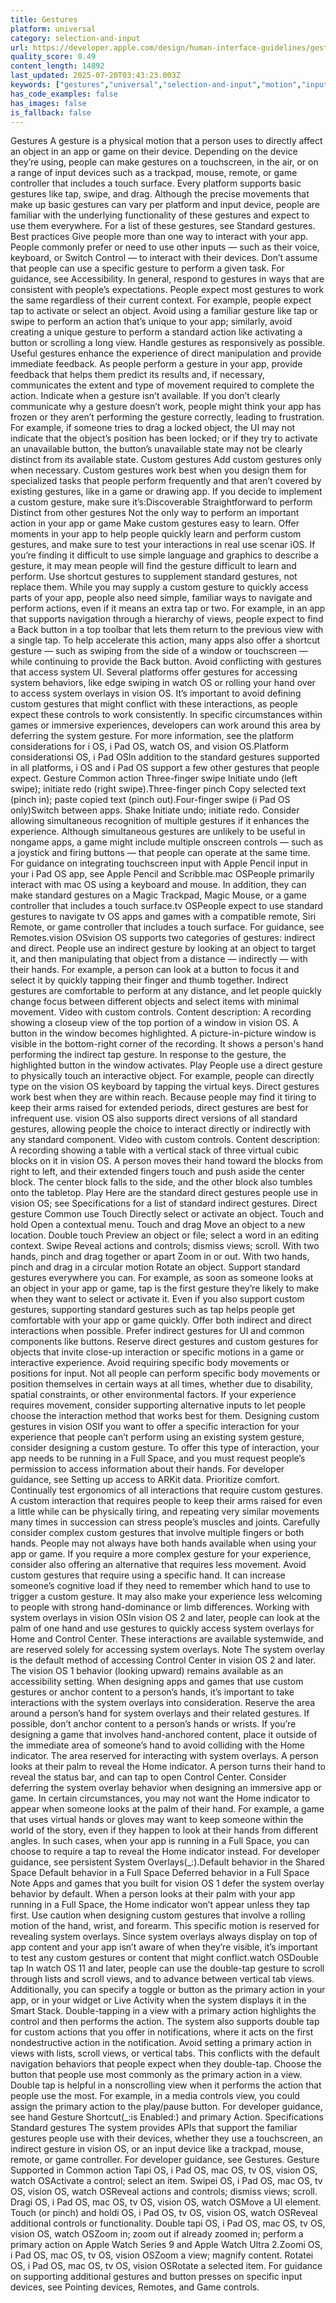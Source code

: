 ```yaml
---
title: Gestures
platform: universal
category: selection-and-input
url: https://developer.apple.com/design/human-interface-guidelines/gestures
quality_score: 0.49
content_length: 14892
last_updated: 2025-07-20T03:43:23.003Z
keywords: ["gestures","universal","selection-and-input","motion","input","accessibility","feedback","design","navigation","system","controls","buttons","status"]
has_code_examples: false
has_images: false
is_fallback: false
---
```


Gestures A gesture is a physical motion that a person uses to directly affect an object in an app or game on their device. Depending on the device they’re using, people can make gestures on a touchscreen, in the air, or on a range of input devices such as a trackpad, mouse, remote, or game controller that includes a touch surface. Every platform supports basic gestures like tap, swipe, and drag. Although the precise movements that make up basic gestures can vary per platform and input device, people are familiar with the underlying functionality of these gestures and expect to use them everywhere. For a list of these gestures, see Standard gestures. Best practices Give people more than one way to interact with your app. People commonly prefer or need to use other inputs — such as their voice, keyboard, or Switch Control — to interact with their devices. Don’t assume that people can use a specific gesture to perform a given task. For guidance, see Accessibility. In general, respond to gestures in ways that are consistent with people’s expectations. People expect most gestures to work the same regardless of their current context. For example, people expect tap to activate or select an object. Avoid using a familiar gesture like tap or swipe to perform an action that’s unique to your app; similarly, avoid creating a unique gesture to perform a standard action like activating a button or scrolling a long view. Handle gestures as responsively as possible. Useful gestures enhance the experience of direct manipulation and provide immediate feedback. As people perform a gesture in your app, provide feedback that helps them predict its results and, if necessary, communicates the extent and type of movement required to complete the action. Indicate when a gesture isn’t available. If you don’t clearly communicate why a gesture doesn’t work, people might think your app has frozen or they aren’t performing the gesture correctly, leading to frustration. For example, if someone tries to drag a locked object, the UI may not indicate that the object’s position has been locked; or if they try to activate an unavailable button, the button’s unavailable state may not be clearly distinct from its available state. Custom gestures Add custom gestures only when necessary. Custom gestures work best when you design them for specialized tasks that people perform frequently and that aren’t covered by existing gestures, like in a game or drawing app. If you decide to implement a custom gesture, make sure it’s:Discoverable Straightforward to perform Distinct from other gestures Not the only way to perform an important action in your app or game Make custom gestures easy to learn. Offer moments in your app to help people quickly learn and perform custom gestures, and make sure to test your interactions in real use scenar iOS. If you’re finding it difficult to use simple language and graphics to describe a gesture, it may mean people will find the gesture difficult to learn and perform. Use shortcut gestures to supplement standard gestures, not replace them. While you may supply a custom gesture to quickly access parts of your app, people also need simple, familiar ways to navigate and perform actions, even if it means an extra tap or two. For example, in an app that supports navigation through a hierarchy of views, people expect to find a Back button in a top toolbar that lets them return to the previous view with a single tap. To help accelerate this action, many apps also offer a shortcut gesture — such as swiping from the side of a window or touchscreen — while continuing to provide the Back button. Avoid conflicting with gestures that access system UI. Several platforms offer gestures for accessing system behaviors, like edge swiping in watch OS or rolling your hand over to access system overlays in vision OS. It’s important to avoid defining custom gestures that might conflict with these interactions, as people expect these controls to work consistently. In specific circumstances within games or immersive experiences, developers can work around this area by deferring the system gesture. For more information, see the platform considerations for i OS, i Pad OS, watch OS, and vision OS.Platform considerationsi OS, i Pad OSIn addition to the standard gestures supported in all platforms, i OS and i Pad OS support a few other gestures that people expect. Gesture Common action Three-finger swipe Initiate undo (left swipe); initiate redo (right swipe).Three-finger pinch Copy selected text (pinch in); paste copied text (pinch out).Four-finger swipe (i Pad OS only)Switch between apps. Shake Initiate undo; initiate redo. Consider allowing simultaneous recognition of multiple gestures if it enhances the experience. Although simultaneous gestures are unlikely to be useful in nongame apps, a game might include multiple onscreen controls — such as a joystick and firing buttons — that people can operate at the same time. For guidance on integrating touchscreen input with Apple Pencil input in your i Pad OS app, see Apple Pencil and Scribble.mac OSPeople primarily interact with mac OS using a keyboard and mouse. In addition, they can make standard gestures on a Magic Trackpad, Magic Mouse, or a game controller that includes a touch surface.tv OSPeople expect to use standard gestures to navigate tv OS apps and games with a compatible remote, Siri Remote, or game controller that includes a touch surface. For guidance, see Remotes.vision OSvision OS supports two categories of gestures: indirect and direct. People use an indirect gesture by looking at an object to target it, and then manipulating that object from a distance — indirectly — with their hands. For example, a person can look at a button to focus it and select it by quickly tapping their finger and thumb together. Indirect gestures are comfortable to perform at any distance, and let people quickly change focus between different objects and select items with minimal movement. Video with custom controls. Content description: A recording showing a closeup view of the top portion of a window in vision OS. A button in the window becomes highlighted. A picture-in-picture window is visible in the bottom-right corner of the recording. It shows a person's hand performing the indirect tap gesture. In response to the gesture, the highlighted button in the window activates. Play People use a direct gesture to physically touch an interactive object. For example, people can directly type on the vision OS keyboard by tapping the virtual keys. Direct gestures work best when they are within reach. Because people may find it tiring to keep their arms raised for extended periods, direct gestures are best for infrequent use. vision OS also supports direct versions of all standard gestures, allowing people the choice to interact directly or indirectly with any standard component. Video with custom controls. Content description: A recording showing a table with a vertical stack of three virtual cubic blocks on it in vision OS. A person moves their hand toward the blocks from right to left, and their extended fingers touch and push aside the center block. The center block falls to the side, and the other block also tumbles onto the tabletop. Play Here are the standard direct gestures people use in vision OS; see Specifications for a list of standard indirect gestures. Direct gesture Common use Touch Directly select or activate an object. Touch and hold Open a contextual menu. Touch and drag Move an object to a new location. Double touch Preview an object or file; select a word in an editing context. Swipe Reveal actions and controls; dismiss views; scroll. With two hands, pinch and drag together or apart Zoom in or out. With two hands, pinch and drag in a circular motion Rotate an object. Support standard gestures everywhere you can. For example, as soon as someone looks at an object in your app or game, tap is the first gesture they’re likely to make when they want to select or activate it. Even if you also support custom gestures, supporting standard gestures such as tap helps people get comfortable with your app or game quickly. Offer both indirect and direct interactions when possible. Prefer indirect gestures for UI and common components like buttons. Reserve direct gestures and custom gestures for objects that invite close-up interaction or specific motions in a game or interactive experience. Avoid requiring specific body movements or positions for input. Not all people can perform specific body movements or position themselves in certain ways at all times, whether due to disability, spatial constraints, or other environmental factors. If your experience requires movement, consider supporting alternative inputs to let people choose the interaction method that works best for them. Designing custom gestures in vision OSIf you want to offer a specific interaction for your experience that people can’t perform using an existing system gesture, consider designing a custom gesture. To offer this type of interaction, your app needs to be running in a Full Space, and you must request people’s permission to access information about their hands. For developer guidance, see Setting up access to ARKit data. Prioritize comfort. Continually test ergonomics of all interactions that require custom gestures. A custom interaction that requires people to keep their arms raised for even a little while can be physically tiring, and repeating very similar movements many times in succession can stress people’s muscles and joints. Carefully consider complex custom gestures that involve multiple fingers or both hands. People may not always have both hands available when using your app or game. If you require a more complex gesture for your experience, consider also offering an alternative that requires less movement. Avoid custom gestures that require using a specific hand. It can increase someone’s cognitive load if they need to remember which hand to use to trigger a custom gesture. It may also make your experience less welcoming to people with strong hand-dominance or limb differences. Working with system overlays in vision OSIn vision OS 2 and later, people can look at the palm of one hand and use gestures to quickly access system overlays for Home and Control Center. These interactions are available systemwide, and are reserved solely for accessing system overlays. Note The system overlay is the default method of accessing Control Center in vision OS 2 and later. The vision OS 1 behavior (looking upward) remains available as an accessibility setting. When designing apps and games that use custom gestures or anchor content to a person’s hands, it’s important to take interactions with the system overlays into consideration. Reserve the area around a person’s hand for system overlays and their related gestures. If possible, don’t anchor content to a person’s hands or wrists. If you’re designing a game that involves hand-anchored content, place it outside of the immediate area of someone’s hand to avoid colliding with the Home indicator. The area reserved for interacting with system overlays. A person looks at their palm to reveal the Home indicator. A person turns their hand to reveal the status bar, and can tap to open Control Center. Consider deferring the system overlay behavior when designing an immersive app or game. In certain circumstances, you may not want the Home indicator to appear when someone looks at the palm of their hand. For example, a game that uses virtual hands or gloves may want to keep someone within the world of the story, even if they happen to look at their hands from different angles. In such cases, when your app is running in a Full Space, you can choose to require a tap to reveal the Home indicator instead. For developer guidance, see persistent System Overlays(\_:).Default behavior in the Shared Space Default behavior in a Full Space Deferred behavior in a Full Space Note Apps and games that you built for vision OS 1 defer the system overlay behavior by default. When a person looks at their palm with your app running in a Full Space, the Home indicator won’t appear unless they tap first. Use caution when designing custom gestures that involve a rolling motion of the hand, wrist, and forearm. This specific motion is reserved for revealing system overlays. Since system overlays always display on top of app content and your app isn’t aware of when they’re visible, it’s important to test any custom gestures or content that might conflict.watch OSDouble tap In watch OS 11 and later, people can use the double-tap gesture to scroll through lists and scroll views, and to advance between vertical tab views. Additionally, you can specify a toggle or button as the primary action in your app, or in your widget or Live Activity when the system displays it in the Smart Stack. Double-tapping in a view with a primary action highlights the control and then performs the action. The system also supports double tap for custom actions that you offer in notifications, where it acts on the first nondestructive action in the notification. Avoid setting a primary action in views with lists, scroll views, or vertical tabs. This conflicts with the default navigation behaviors that people expect when they double-tap. Choose the button that people use most commonly as the primary action in a view. Double tap is helpful in a nonscrolling view when it performs the action that people use the most. For example, in a media controls view, you could assign the primary action to the play/pause button. For developer guidance, see hand Gesture Shortcut(\_:is Enabled:) and primary Action. Specifications Standard gestures The system provides APIs that support the familiar gestures people use with their devices, whether they use a touchscreen, an indirect gesture in vision OS, or an input device like a trackpad, mouse, remote, or game controller. For developer guidance, see Gestures. Gesture Supported in Common action Tapi OS, i Pad OS, mac OS, tv OS, vision OS, watch OSActivate a control; select an item. Swipei OS, i Pad OS, mac OS, tv OS, vision OS, watch OSReveal actions and controls; dismiss views; scroll. Dragi OS, i Pad OS, mac OS, tv OS, vision OS, watch OSMove a UI element. Touch (or pinch) and holdi OS, i Pad OS, tv OS, vision OS, watch OSReveal additional controls or functionality. Double tapi OS, i Pad OS, mac OS, tv OS, vision OS, watch OSZoom in; zoom out if already zoomed in; perform a primary action on Apple Watch Series 9 and Apple Watch Ultra 2.Zoomi OS, i Pad OS, mac OS, tv OS, vision OSZoom a view; magnify content. Rotatei OS, i Pad OS, mac OS, tv OS, vision OSRotate a selected item. For guidance on supporting additional gestures and button presses on specific input devices, see Pointing devices, Remotes, and Game controls.